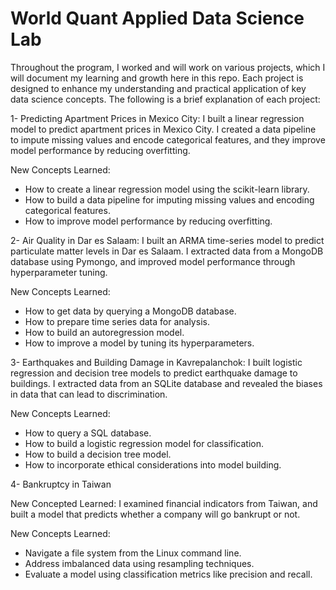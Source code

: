 # World Quant Applied Data Science Lab

Throughout the program, I worked and will work on various projects, which I will document my learning and growth here in this repo. Each project is designed to enhance my understanding and practical application of key data science concepts. The following is a brief explanation of each project:


1- Predicting Apartment Prices in Mexico City: I built a linear regression model to predict apartment prices in Mexico City. I created a data pipeline to impute missing values and encode categorical features, and they improve model performance by reducing overfitting.

New Concepts Learned:
- How to create a linear regression model using the scikit-learn library.
- How to build a data pipeline for imputing missing values and encoding categorical features.
- How to improve model performance by reducing overfitting.


2- Air Quality in Dar es Salaam: I built an ARMA time-series model to predict particulate matter levels in Dar es Salaam. I extracted data from a MongoDB database using Pymongo, and improved model performance through hyperparameter tuning.

New Concepts Learned:
- How to get data by querying a MongoDB database.
- How to prepare time series data for analysis.
- How to build an autoregression model.
- How to improve a model by tuning its hyperparameters.


3- Earthquakes and Building Damage in Kavrepalanchok: I built  logistic regression and decision tree models to predict earthquake damage to buildings. I extracted data from an SQLite database and revealed the biases in data that can lead to discrimination.

New Concepts Learned:
- How to query a SQL database.
- How to build a logistic regression model for classification.
- How to build a decision tree model.
- How to incorporate ethical considerations into model building.

4- Bankruptcy in Taiwan

New Concepted Learned: I examined financial indicators from Taiwan, and built a model that predicts whether a company will go bankrupt or not.

New Concepts Learned:
- Navigate a file system from the Linux command line.
- Address imbalanced data using resampling techniques.
- Evaluate a model using classification metrics like precision and recall.

